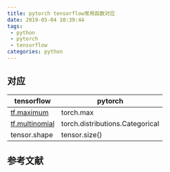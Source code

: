 ```yaml
---
title: pytorch tensorflow常用函数对应
date: 2019-05-04 10:39:44
tags:
 - python
 - pytorch
 - tensorflow
categories: python
---
```


## 对应
|tensorflow | pytorch|
|-|-|
|[tf.maximum]() |  torch.max|
|[tf.multinomial](https://github.com/mxxhcm/myown_code/blob/master/tf/some_ops/multinominal.py)|torch.distributions.Categorical|
|tensor.shape| tensor.size()|

## 参考文献
